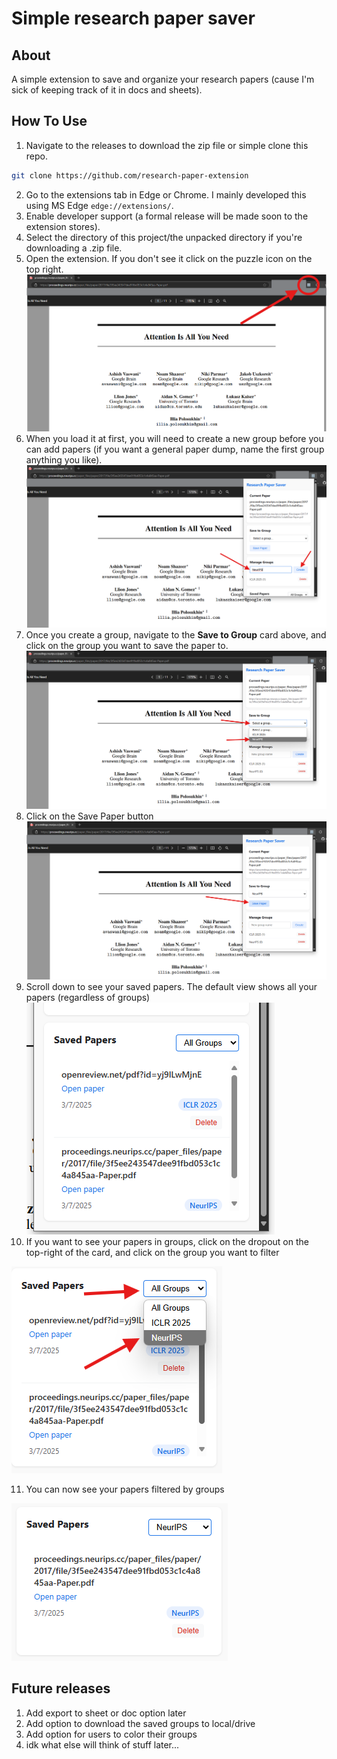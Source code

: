 # Simple research paper saver

## About

A simple extension to save and organize your research papers (cause I'm sick of keeping track of it in docs and sheets).

## How To Use
1. Navigate to the releases to download the zip file or simple clone this repo.
```sh
git clone https://github.com/research-paper-extension
```
2. Go to the extensions tab in Edge or Chrome. I mainly developed this using MS Edge `edge://extensions/`.
3. Enable developer support (a formal release will be made soon to the extension stores).
4. Select the directory of this project/the unpacked directory if you're downloading a .zip file.
5. Open the extension. If you don't see it click on the puzzle icon on the top right. ![](./tutorial_imgs/image.png)
6. When you load it at first, you will need to create a new group before you can add papers (if you want a general paper dump, name the first group anything you like). ![](./tutorial_imgs/image2.png)
7. Once you create a group, navigate to the **Save to Group** card above, and click on the group you want to save the paper to. ![](./tutorial_imgs/image3.png)
8. Click on the Save Paper button ![](./tutorial_imgs/image4.png)
9. Scroll down to see your saved papers. The default view shows all your papers (regardless of groups) ![](./tutorial_imgs/image5.png)
10. If you want to see your papers in groups, click on the dropout on the top-right of the card, and click on the group you want to filter 

![](./tutorial_imgs/image6.png)

11. You can now see your papers filtered by groups

![](./tutorial_imgs/image7.png)

## Future releases
1. Add export to sheet or doc option later
2. Add option to download the saved groups to local/drive
3. Add option for users to color their groups
4. idk what else will think of stuff later...